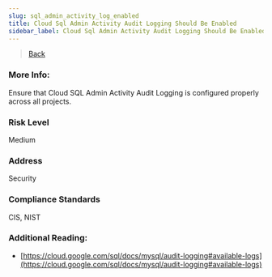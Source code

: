 ```yaml
---
slug: sql_admin_activity_log_enabled
title: Cloud Sql Admin Activity Audit Logging Should Be Enabled
sidebar_label: Cloud Sql Admin Activity Audit Logging Should Be Enabled
---
```

> [Back](../../gcploggingmonitoring)

### More Info:
Ensure that Cloud SQL Admin Activity Audit Logging is configured properly across all projects.

### Risk Level
Medium

### Address
Security

### Compliance Standards
CIS, NIST

### Additional Reading:
- [https://cloud.google.com/sql/docs/mysql/audit-logging#available-logs](https://cloud.google.com/sql/docs/mysql/audit-logging#available-logs) 
